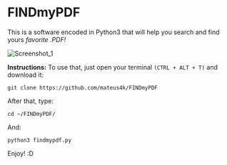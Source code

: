 # FINDmyPDF
This is a software encoded in Python3 that will help you search and find yours *favorite .PDF!*

![Screenshot_1](https://i.imgur.com/E3PhGke.png)

**Instructions:**
To use that, just open your terminal `(CTRL + ALT + T)` and download it:
```
git clone https://github.com/mateus4k/FINDmyPDF
```
After that, type:
```
cd ~/FINDmyPDF/
```
And:
```
python3 findmypdf.py
```
Enjoy! :D
